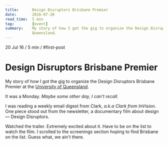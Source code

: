 ```yaml
---
title:      Design Disruptors Brisbane Premier
date:       2016-07-20
read_time:  5 min
tag:        [event]
summary:    My story of how I got the gig to organize the Design Disruptors Brisbane Premier at the University of
            Queensland.
---
```


<div class="flex flex-wrap font-small uppercase mono grey-darker mb1 spaced-tight">
  <span>20 Jul 16</span>
  <span class="px1 grey-light">/</span>
  <span>5 min</span>
  <span class="px1 grey-light">/</span>
  <span>#first-post</span>
</div>

<h1 class="mt0 mb1 grey-darker bold line-height-title font-double sm-font-triple">Design Disruptors Brisbane Premier</h1>

<p class="mb12 grey sans line-height-base">My story of how I got the gig to organize the Design Disruptors Brisbane Premier at the <a href="//www.uq.edu.au">University of Queensland</a>.</p>

It was a Monday. *Maybe some other day, I can't recall.*

I was reading a weekly email digest from Clark, *a.k.a Clark from InVision*. One piece stood out from the newsletter, a documentary film about design — Design Disruptors.

Watched the trailer. Extremely excited about it. Have to be on the list to watch the film. I scrolled to the screenings section hoping to find Brisbane on the list. Guess what, we ain't there.




